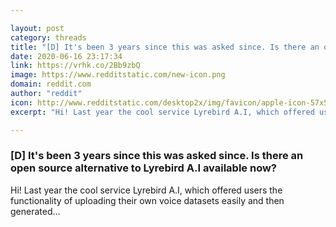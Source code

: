 ```yaml
---

layout: post
category: threads
title: "[D] It's been 3 years since this was asked since. Is there an open source alternative to Lyrebird A.I available now?"
date: 2020-06-16 23:17:34
link: https://vrhk.co/2Bb9zbQ
image: https://www.redditstatic.com/new-icon.png
domain: reddit.com
author: "reddit"
icon: http://www.redditstatic.com/desktop2x/img/favicon/apple-icon-57x57.png
excerpt: "Hi! Last year the cool service Lyrebird A.I, which offered users the functionality of uploading their own voice datasets easily and then generated..."

---
```


### [D] It's been 3 years since this was asked since. Is there an open source alternative to Lyrebird A.I available now?

Hi! Last year the cool service Lyrebird A.I, which offered users the functionality of uploading their own voice datasets easily and then generated...
